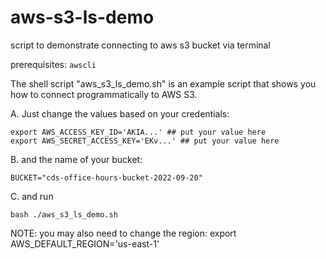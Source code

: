 # aws-s3-ls-demo

script to demonstrate connecting to aws s3 bucket via terminal

prerequisites: `awscli`

The shell script "aws_s3_ls_demo.sh" is an example script 
that shows you how to connect programmatically to AWS S3.

A. Just change the values based on your credentials:
```
export AWS_ACCESS_KEY_ID='AKIA...' ## put your value here
export AWS_SECRET_ACCESS_KEY='EKv...' ## put your value here
```

B. and the name of your bucket:
```
BUCKET="cds-office-hours-bucket-2022-09-20"
```

C. and run
```
bash ./aws_s3_ls_demo.sh
```

NOTE: you may also need to change the region:
export AWS_DEFAULT_REGION='us-east-1'  
